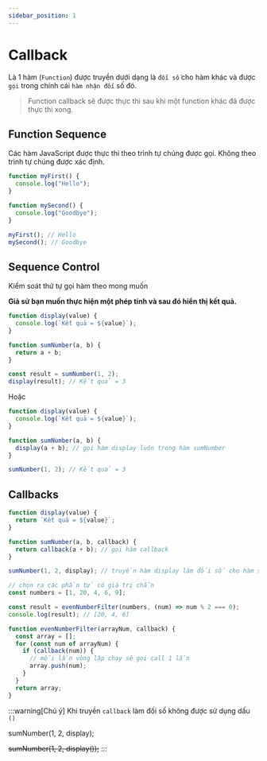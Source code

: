 ```yaml
---
sidebar_position: 1
---
```


# Callback

Là 1 hàm (`Function`) được truyền dưới dạng là `đối số` cho hàm khác và được `gọi` trong chính cái `hàm nhận đối` số đó.

> Function callback sẽ được thực thi sau khi một function khác đã được thực thi xong.

## Function Sequence

Các hàm JavaScript được thực thi theo trình tự chúng được gọi. Không theo trình tự chúng được xác định.

```js
function myFirst() {
  console.log("Hello");
}

function mySecond() {
  console.log("Goodbye");
}

myFirst(); // Hello
mySecond(); // Goodbye
```

## Sequence Control

Kiểm soát thứ tự gọi hàm theo mong muốn

**Giả sử bạn muốn thực hiện một phép tính và sau đó hiển thị kết quả.**

```js
function display(value) {
  console.log(`Kết quả = ${value}`);
}

function sumNumber(a, b) {
  return a + b;
}

const result = sumNumber(1, 2);
display(result); // Kết quả = 3
```

Hoặc

```js
function display(value) {
  console.log(`Kết quả = ${value}`);
}

function sumNumber(a, b) {
  display(a + b); // gọi hàm display luôn trong hàm sumNumber
}

sumNumber(1, 2); // Kết quả = 3
```

## Callbacks

```js
function display(value) {
  return `Kết quả = ${value}`;
}

function sumNumber(a, b, callback) {
  return callback(a + b); // gọi hàm callback
}

sumNumber(1, 2, display); // truyền hàm display làm đối số cho hàm sumNumber
```

```js
// chọn ra các phần tử có giá trị chẵn
const numbers = [1, 20, 4, 6, 9];

const result = evenNumberFilter(numbers, (num) => num % 2 === 0);
console.log(result); // [20, 4, 6]

function evenNumberFilter(arrayNum, callback) {
  const array = [];
  for (const num of arrayNum) {
    if (callback(num)) {
      // mỗi lần vòng lặp chạy sẽ gọi call 1 lần
      array.push(num);
    }
  }
  return array;
}
```

:::warning[Chú ý]
Khi truyền `callback` làm đối số không được sử dụng dấu `()`

sumNumber(1, 2, display);

<del>sumNumber(1, 2, display());</del>
:::
